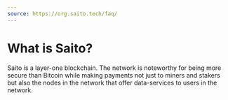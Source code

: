 ```yaml
---
source: https://org.saito.tech/faq/
---
```


# What is Saito?

Saito is a layer-one blockchain. The network is noteworthy for being more secure than Bitcoin while making payments not just to miners and stakers but also the nodes in the network that offer data-services to users in the network.


